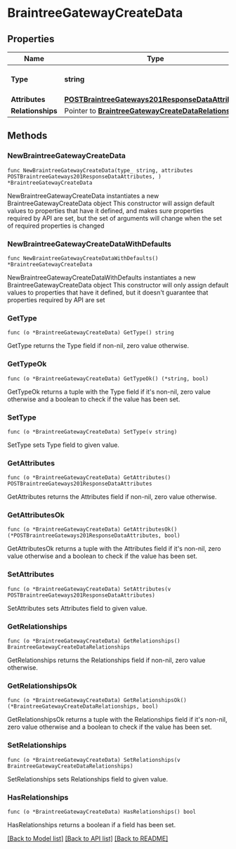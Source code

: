 # BraintreeGatewayCreateData

## Properties

Name | Type | Description | Notes
------------ | ------------- | ------------- | -------------
**Type** | **string** | The resource&#39;s type | 
**Attributes** | [**POSTBraintreeGateways201ResponseDataAttributes**](POSTBraintreeGateways201ResponseDataAttributes.md) |  | 
**Relationships** | Pointer to [**BraintreeGatewayCreateDataRelationships**](BraintreeGatewayCreateDataRelationships.md) |  | [optional] 

## Methods

### NewBraintreeGatewayCreateData

`func NewBraintreeGatewayCreateData(type_ string, attributes POSTBraintreeGateways201ResponseDataAttributes, ) *BraintreeGatewayCreateData`

NewBraintreeGatewayCreateData instantiates a new BraintreeGatewayCreateData object
This constructor will assign default values to properties that have it defined,
and makes sure properties required by API are set, but the set of arguments
will change when the set of required properties is changed

### NewBraintreeGatewayCreateDataWithDefaults

`func NewBraintreeGatewayCreateDataWithDefaults() *BraintreeGatewayCreateData`

NewBraintreeGatewayCreateDataWithDefaults instantiates a new BraintreeGatewayCreateData object
This constructor will only assign default values to properties that have it defined,
but it doesn't guarantee that properties required by API are set

### GetType

`func (o *BraintreeGatewayCreateData) GetType() string`

GetType returns the Type field if non-nil, zero value otherwise.

### GetTypeOk

`func (o *BraintreeGatewayCreateData) GetTypeOk() (*string, bool)`

GetTypeOk returns a tuple with the Type field if it's non-nil, zero value otherwise
and a boolean to check if the value has been set.

### SetType

`func (o *BraintreeGatewayCreateData) SetType(v string)`

SetType sets Type field to given value.


### GetAttributes

`func (o *BraintreeGatewayCreateData) GetAttributes() POSTBraintreeGateways201ResponseDataAttributes`

GetAttributes returns the Attributes field if non-nil, zero value otherwise.

### GetAttributesOk

`func (o *BraintreeGatewayCreateData) GetAttributesOk() (*POSTBraintreeGateways201ResponseDataAttributes, bool)`

GetAttributesOk returns a tuple with the Attributes field if it's non-nil, zero value otherwise
and a boolean to check if the value has been set.

### SetAttributes

`func (o *BraintreeGatewayCreateData) SetAttributes(v POSTBraintreeGateways201ResponseDataAttributes)`

SetAttributes sets Attributes field to given value.


### GetRelationships

`func (o *BraintreeGatewayCreateData) GetRelationships() BraintreeGatewayCreateDataRelationships`

GetRelationships returns the Relationships field if non-nil, zero value otherwise.

### GetRelationshipsOk

`func (o *BraintreeGatewayCreateData) GetRelationshipsOk() (*BraintreeGatewayCreateDataRelationships, bool)`

GetRelationshipsOk returns a tuple with the Relationships field if it's non-nil, zero value otherwise
and a boolean to check if the value has been set.

### SetRelationships

`func (o *BraintreeGatewayCreateData) SetRelationships(v BraintreeGatewayCreateDataRelationships)`

SetRelationships sets Relationships field to given value.

### HasRelationships

`func (o *BraintreeGatewayCreateData) HasRelationships() bool`

HasRelationships returns a boolean if a field has been set.


[[Back to Model list]](../README.md#documentation-for-models) [[Back to API list]](../README.md#documentation-for-api-endpoints) [[Back to README]](../README.md)



